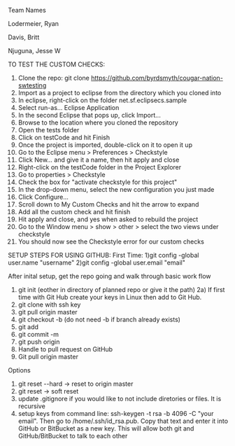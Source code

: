 Team Names

Lodermeier, Ryan

Davis, Britt

Njuguna, Jesse W

TO TEST THE CUSTOM CHECKS:

1. Clone the repo: git clone https://github.com/byrdsmyth/cougar-nation-swtesting
2. Import as a project to eclipse from the directory which you cloned into
3. In eclipse, right-click on the folder net.sf.eclipsecs.sample
4. Select run-as... Eclipse Application
5. In the second Eclipse that pops up, click Import...
6. Browse to the location where you cloned the repository
7. Open the tests folder
8. Click on testCode and hit Finish
9. Once the project is imported, double-click on it to open it up
10. Go to the Eclipse menu > Preferences > Checkstyle
11. Click New... and give it a name, then hit apply and close
12. Right-click on the testCode folder in the Project Explorer
13. Go to properties > Checkstyle
14. Check the box for "activate checkstyle for this project"
15. In the drop-down menu, select the new configuration you just made
16. Click Configure... 
17. Scroll down to My Custom Checks and hit the arrow to expand
18. Add all the custom check and hit finish
19. Hit apply and close, and yes when asked to rebuild the project
20. Go to the Window menu > show > other > select the two views under checkstyle
21. You should now see the Checkstyle error for our custom checks


SETUP STEPS FOR USING GITHUB:
First Time:
1)git config -global user.name "username"
2)git config -global user.email "email"

After inital setup, get the repo going and walk through basic work flow

1) git init (eother in directory of planned repo or give it the path)
2a) If first time with Git Hub create your keys in Linux then add to Git Hub. 
2) git clone with ssh key
3) git pull origin master
4) git checkout -b <branch> (do not need -b if branch already exists)
5) git add <files>
6) git commit -m <comment>
7) git push origin <branch name>
8) Handle to pull request on GitHub
9) Git pull origin master 

Options
1) git reset --hard -> reset to origin master
2) git reset -> soft reset
3) update .gitignore if you would like to not include diretories or files.  It is recursive
4) setup keys from command line: ssh-keygen -t rsa -b 4096 -C "your email".  Then go to /home/.ssh/id_rsa.pub.  Copy that text and enter it into GitHub or BitBucket as a new key.  This will allow both git and GitHub/BitBucket to talk to each other
